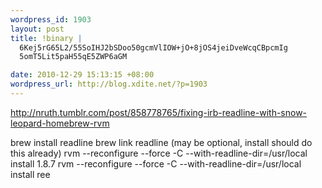 ```yaml
--- 
wordpress_id: 1903
layout: post
title: !binary |
  6Kej5rG65L2/55SoIHJ2bSDoo50gcmVlIOW+jO+8jOS4jeiDveWcqCBpcmIg
  5omT5Lit5paH55qE5ZWP6aGM

date: 2010-12-29 15:13:15 +08:00
wordpress_url: http://blog.xdite.net/?p=1903
---
```

<a href="http://nruth.tumblr.com/post/858778765/fixing-irb-readline-with-snow-leopard-homebrew-rvm">http://nruth.tumblr.com/post/858778765/fixing-irb-readline-with-snow-leopard-homebrew-rvm</a>

brew install readline
brew link readline (may be optional, install should do this already)
rvm --reconfigure --force -C --with-readline-dir=/usr/local install 1.8.7
rvm --reconfigure --force -C --with-readline-dir=/usr/local install ree
